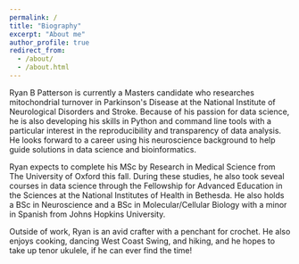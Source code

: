 ```yaml
---
permalink: /
title: "Biography"
excerpt: "About me"
author_profile: true
redirect_from: 
  - /about/
  - /about.html
---
```


Ryan B Patterson is currently a Masters candidate who researches mitochondrial turnover in Parkinson's Disease at the National Institute of Neurological Disorders and Stroke. Because of his passion for data science, he is also developing his skills in Python and command line tools with a particular interest in the reproducibility and transparency of data analysis. He looks forward to a career using his neuroscience background to help guide solutions in data science and bioinformatics.

Ryan expects to complete his MSc by Research in Medical Science from The University of Oxford this fall. During these studies, he also took seveal courses in data science through the Fellowship for Advanced Education in the Sciences at the National Institutes of Health in Bethesda. He also holds a BSc in Neuroscience and a BSc in Molecular/Cellular Biology with a minor in Spanish from Johns Hopkins University.

Outside of work, Ryan is an avid crafter with a penchant for crochet. He also enjoys cooking, dancing West Coast Swing, and hiking, and he hopes to take up tenor ukulele, if he can ever find the time!
